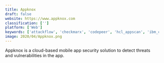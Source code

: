 ```yaml
---
title: Appknox
draft: false 
website: https://www.appknox.com
classification: ['']
platform: ['Web']
keywords: ['attackflow', 'checkmarx', 'codepeer', 'hcl_appscan', 'ibm_campaign', 'insightappsec', 'micro_focus_fortify_on_demand', 'netsparker', 'pt_application_inspector', 'padlet_briefcase', 'sentinel', 'snyk', 'sonarqube', 'sqlmap', 'veracode_application_security_platform', 'visualcodegrepper', 'whitehat_sentinel_dynamic', 'zonealarm_pro_firewall']
image: 2020/04/Appknox.png
---
```

Appknox is a cloud-based mobile app security solution to detect threats and vulnerabilities in the app.